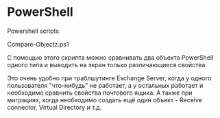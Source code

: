 # PowerShell
Powershell scripts

Compare-Objectz.ps1

С помощью этого скрипта можно сравнивать два объекта PowerShell одного типа и выводить на экран только различающиеся свойства.

Это очень удобно при траблшутинге Exchange Server, когда у одного пользователя "что-нибудь" не работает, а у остальных работает и необходимо сравнить свойства почтового ящика.
А также при миграциях, когда необходимо создать ещё один объект - Receive  connector, Virtual Directory и т.д.

